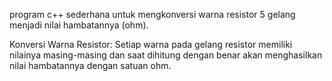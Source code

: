 program c++ sederhana untuk mengkonversi warna resistor 5 gelang menjadi nilai hambatannya (ohm).

Konversi Warna Resistor: Setiap warna pada gelang resistor memiliki nilainya masing-masing dan saat dihitung dengan benar akan menghasilkan nilai hambatannya dengan satuan ohm.
